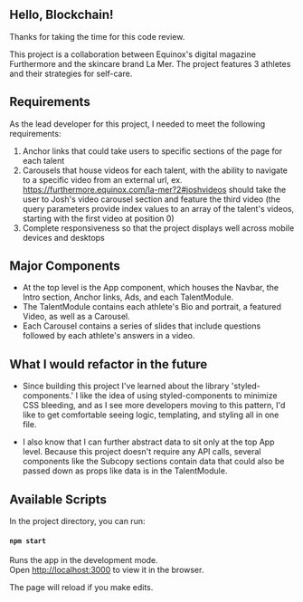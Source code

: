 
## Hello, Blockchain!

Thanks for taking the time for this code review.

This project is a collaboration between Equinox's digital magazine Furthermore and the skincare brand La Mer. The project features 3 athletes and their strategies for self-care.

## Requirements

As the lead developer for this project, I needed to meet the following requirements:
1. Anchor links that could take users to specific sections of the page for each talent
2. Carousels that house videos for each talent, with the ability to navigate to a specific video from an external url, ex. https://furthermore.equinox.com/la-mer?2#joshvideos should take the user to Josh's video carousel section and feature the third video (the query parameters provide index values to an array of the talent's videos, starting with the first video at position 0)
3. Complete responsiveness so that the project displays well across mobile devices and desktops

## Major Components

* At the top level is the App component, which houses the Navbar, the Intro section, Anchor links, Ads, and each TalentModule.
* The TalentModule contains each athlete's Bio and portrait, a featured Video, as well as a Carousel.
* Each Carousel contains a series of slides that include questions followed by each athlete's answers in a video.

## What I would refactor in the future

* Since building this project I've learned about the library 'styled-components.' I like the idea of using styled-components to minimize CSS bleeding, and as I see more developers moving to this pattern, I'd like to get comfortable seeing logic, templating, and styling all in one file.

* I also know that I can further abstract data to sit only at the top App level. Because this project doesn't require any API calls, several components like the Subcopy sections contain data that could also be passed down as props like data is in the TalentModule.


## Available Scripts
In the project directory, you can run:

#### `npm start`

Runs the app in the development mode.<br>
Open [http://localhost:3000](http://localhost:3000) to view it in the browser.

The page will reload if you make edits.<br>

